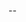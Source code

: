 
<!---

layout: page
title: About Me
permalink: /about/

<img align="right" width="500" src="{{site.baseurl}}/images/au-nsi-gsi.png">

## Links


[//]: # (- [Portfolio](https://olearydj.github.io/antisimplistic/markdown/portfolio/2020/11/07/portfolio-index.html))
[//]: # (- [SlideShare](https://www.slideshare.net/Antisimplistic))


[//]: # (- [Resume (Long Form)]({{ site.baseurl }}/docs/2020-11-07-DJO-Resume.pdf))

- [Blog / Portfolio](https://olearydj.github.io/antisimplistic/)
- [LinkedIn](https://www.linkedin.com/in/hafizahmadhassan/)
- [Twitter](https://twitter.com/AhmadHassanDS)
- [Github](https://github.com/HafizAhmadHassan)
- [short CV,]({{ site.baseurl }}/docs/2021-05-03-DJO-CV-Hybrid-Portfolio.pdf)

## Bio
<img align="left" height="250" src="{{site.baseurl}}/images/hello.png">

Hafiz Ahmad Hassan is Master of Science Student and Researcher in the University College London. 
--
I currently teach undergraduate courses covering innovation, entrepreneurship, product development and leadership in the department's [Business-Engingeering-Technology](http://www.eng.auburn.edu/research/centers/twc/bet-program/index.html) minor, and support related initiatives at the [Thomas Walter Center for Technology Management](http://www.eng.auburn.edu/research/centers/twc/index.html). I am also a member of the teaching team for three graduate-level classes in Product Development and Engineering Econ / Finance.

My academic and research interests are broad, encompassing data science, simulation, and visualization. For my dissertation I plan to apply methods from those areas to improve our understanding of processes related to innovation and product development processes.

Meanwhile, I continue to maintain [GUNSTRUCTION](https://gunstruction.net), which I founded in 2012. In 2020 it logged nearly 90 million user interactions across web, iOS, and Android devices.
--->
--
